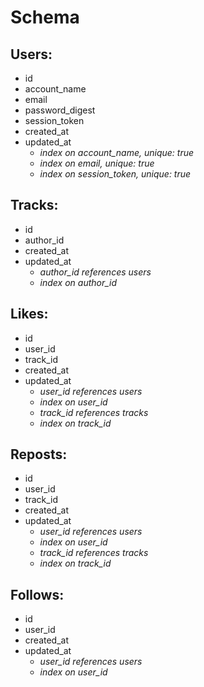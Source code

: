 # Schema

## Users:
* id
* account_name
* email
* password_digest
* session_token
* created_at
* updated_at
    * _index on account_name, unique: true_
    * _index on email, unique: true_
    * _index on session_token, unique: true_


## Tracks:
* id
* author_id
* created_at
* updated_at
    * _author_id references users_
    * _index on author_id_


## Likes:
* id
* user_id
* track_id
* created_at
* updated_at
    * _user_id references users_
    * _index on user_id_
    * _track_id references tracks_
    * _index on track_id_

## Reposts:
* id
* user_id
* track_id
* created_at
* updated_at
    * _user_id references users_
    * _index on user_id_
    * _track_id references tracks_
    * _index on track_id_

## Follows:
* id
* user_id
* created_at
* updated_at
    * _user_id references users_
    * _index on user_id_